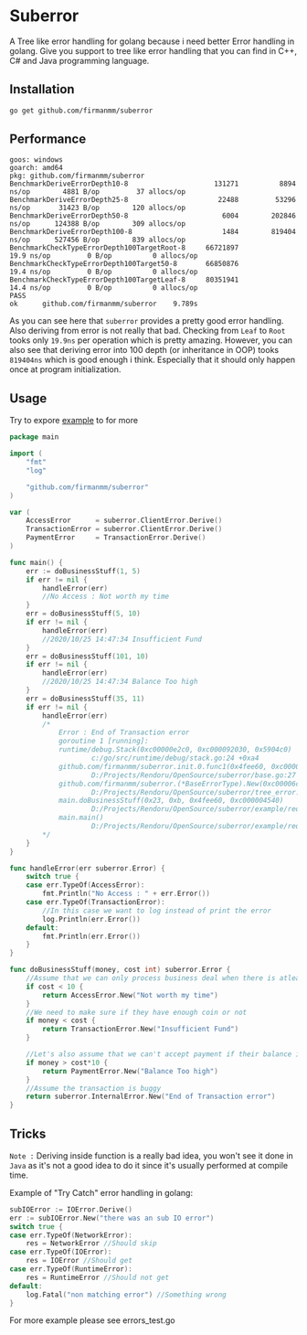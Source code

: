 # Suberror
A Tree like error handling for golang because i need better Error handling in golang. Give you support to tree like error handling that you can find in C++, C# and Java programming language.

## Installation
```bash
go get github.com/firmanmm/suberror
```

## Performance
```
goos: windows
goarch: amd64
pkg: github.com/firmanmm/suberror
BenchmarkDeriveErrorDepth10-8                 	  131271	      8894 ns/op	    4881 B/op	      37 allocs/op
BenchmarkDeriveErrorDepth25-8                 	   22488	     53296 ns/op	   31423 B/op	     120 allocs/op
BenchmarkDeriveErrorDepth50-8                 	    6004	    202846 ns/op	  124388 B/op	     309 allocs/op
BenchmarkDeriveErrorDepth100-8                	    1484	    819404 ns/op	  527456 B/op	     839 allocs/op
BenchmarkCheckTypeErrorDepth100TargetRoot-8   	66721897	        19.9 ns/op	       0 B/op	       0 allocs/op
BenchmarkCheckTypeErrorDepth100Target50-8     	66850876	        19.4 ns/op	       0 B/op	       0 allocs/op
BenchmarkCheckTypeErrorDepth100TargetLeaf-8   	80351941	        14.4 ns/op	       0 B/op	       0 allocs/op
PASS
ok  	github.com/firmanmm/suberror	9.789s
```
As you can see here that `suberror` provides a pretty good error handling. Also deriving from error is not really that bad. Checking from `Leaf` to `Root` tooks only `19.9ns` per operation which is pretty amazing. However, you can also see that deriving error into 100 depth (or inheritance in OOP) tooks `819404ns` which is good enough i think. Especially that it should only happen once at program initialization.

## Usage
Try to expore [example](example) to for more

```go
package main

import (
	"fmt"
	"log"

	"github.com/firmanmm/suberror"
)

var (
	AccessError      = suberror.ClientError.Derive()
	TransactionError = suberror.ClientError.Derive()
	PaymentError     = TransactionError.Derive()
)

func main() {
	err := doBusinessStuff(1, 5)
	if err != nil {
		handleError(err)
		//No Access : Not worth my time
	}
	err = doBusinessStuff(5, 10)
	if err != nil {
		handleError(err)
		//2020/10/25 14:47:34 Insufficient Fund
	}
	err = doBusinessStuff(101, 10)
	if err != nil {
		handleError(err)
		//2020/10/25 14:47:34 Balance Too high
	}
	err = doBusinessStuff(35, 11)
	if err != nil {
		handleError(err)
		/*
			Error : End of Transaction error
			goroutine 1 [running]:
			runtime/debug.Stack(0xc00000e2c0, 0xc000092030, 0x5904c0)
					c:/go/src/runtime/debug/stack.go:24 +0xa4
			github.com/firmanmm/suberror.init.0.func1(0x4fee60, 0xc000004560)
					D:/Projects/Rendoru/OpenSource/suberror/base.go:27 +0x2d
			github.com/firmanmm/suberror.(*BaseErrorType).New(0xc00006c3f0, 0x4e5aed, 0x18, 0x4bb040, 0xc000046210)
					D:/Projects/Rendoru/OpenSource/suberror/tree_error.go:48 +0xb2
			main.doBusinessStuff(0x23, 0xb, 0x4fee60, 0xc000004540)
					D:/Projects/Rendoru/OpenSource/suberror/example/request/main.go:62 +0xc9
			main.main()
					D:/Projects/Rendoru/OpenSource/suberror/example/request/main.go:29 +0xb1
		*/
	}
}

func handleError(err suberror.Error) {
	switch true {
	case err.TypeOf(AccessError):
		fmt.Println("No Access : " + err.Error())
	case err.TypeOf(TransactionError):
		//In this case we want to log instead of print the error
		log.Println(err.Error())
	default:
		fmt.Println(err.Error())
	}
}

func doBusinessStuff(money, cost int) suberror.Error {
	//Assume that we can only process business deal when there is atleast 10 coin involved
	if cost < 10 {
		return AccessError.New("Not worth my time")
	}
	//We need to make sure if they have enough coin or not
	if money < cost {
		return TransactionError.New("Insufficient Fund")
	}

	//Let's also assume that we can't accept payment if their balance is higher than 10 times the cost
	if money > cost*10 {
		return PaymentError.New("Balance Too high")
	}
	//Assume the transaction is buggy
	return suberror.InternalError.New("End of Transaction error")
}

```
## Tricks
`Note :` Deriving inside function is a really bad idea, you won't see it done in `Java` as it's not a good idea to do it since it's usually performed at compile time.


Example of "Try Catch" error handling in golang:
```go
subIOError := IOError.Derive()
err := subIOError.New("there was an sub IO error")
switch true {
case err.TypeOf(NetworkError):
    res = NetworkError //Should skip
case err.TypeOf(IOError):
    res = IOError //Should get
case err.TypeOf(RuntimeError):
    res = RuntimeError //Should not get
default:
    log.Fatal("non matching error") //Something wrong
}
```
For more example please see errors_test.go
